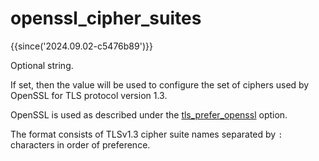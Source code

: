 # openssl_cipher_suites

{{since('2024.09.02-c5476b89')}}

Optional string.

If set, then the value will be used to configure the set of ciphers used by
OpenSSL for TLS protocol version 1.3.

OpenSSL is used as described under the
[tls_prefer_openssl](tls_prefer_openssl.md) option.

The format consists of TLSv1.3 cipher suite names separated by `:` characters
in order of preference.


